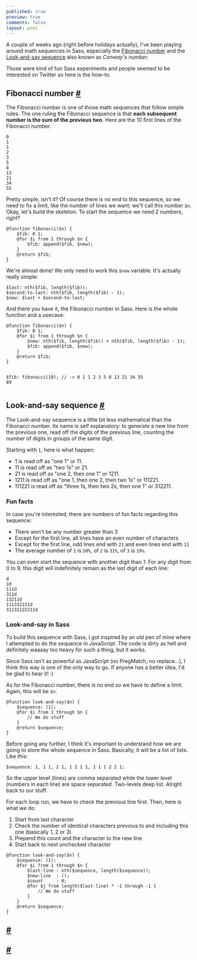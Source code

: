 ```yaml
---
published: true
preview: true
comments: false
layout: post
---
```


<section>
<p>A couple of weeks ago (right before holidays actually), I've been playing around math sequences in Sass, especially the <a href="http://en.wikipedia.org/wiki/Fibonacci_number">Fibonacci number</a> and the <a href="http://en.wikipedia.org/wiki/Look-and-say_sequence">Look-and-say sequence</a> also known as <em>Conway's number</em>.</p>
<p>Those were kind of fun Sass experiments and people seemed to be interested on Twitter so here is the how-to.</p> 
</section>
<section id="fibonacci-number">
<h2>Fibonacci number <a href="#fibonacci-number">#</a></h2>
<p>The Fibonacci number is one of those math sequences that follow simple rules. The one ruling the Fibonacci sequence is that <strong>each subsequent number is the sum of the previous two</strong>. Here are the 10 first lines of the Fibonacci number.</p>
<pre><code>0
1
1
2
3
5
8
13
21
34
55</code></pre>
<p>Pretty simple, isn't it? Of course there is no end to this sequence, so we need to fix a limit, like the number of lines we want; we'll call this number <code>$n</code>. Okay, let's build the skeleton. To start the sequence we need 2 numbers, right?</p>
<pre class="language-scss"><code>@function fibonacci($n) {
	$fib: 0 1;
    @for $i from 1 through $n {
    	$fib: append($fib, $new);
    }
    @return $fib;
}</code></pre>
<p>We're almost done! We only need to work this <code>$new</code> variable. It's actually really simple:</p>
<pre class="language-scss"><code>$last: nth($fib, length($fib));
$second-to-last: nth($fib, length($fib) - 1);
$new: $last + $second-to-last;</code></pre>
<p>And there you have it, the Fibonacci number in Sass. Here is the whole function and a usecase:</p>
<pre class="language-scss"><code>@function fibonacci($n) {
	$fib: 0 1;
    @for $i from 1 through $n {
    	$new: nth($fib, length($fib)) + nth($fib, length($fib) - 1);
    	$fib: append($fib, $new);
    }
    @return $fib;
}

$fib: fibonacci(10);
// -> 0 1 1 2 3 5 8 13 21 34 55 89</code></pre>
</section>
<section id="look-and-say">
<h2>Look-and-say sequence <a href="#look-and-say">#</a></h2>
<p>The Look-and-say sequence is a little bit less mathematical than the Fibonacci number. Its name is self explanatory: to generate a new line from the previous one, read off the digits of the previous line, counting the number of digits in groups of the same digit.</p>
<p>Starting with <code>1</code>, here is what happen:</p>
<ul>
<li>1 is read off as "one 1" or 11.
<li>11 is read off as "two 1s" or 21.
<li>21 is read off as "one 2, then one 1" or 1211.
<li>1211 is read off as "one 1, then one 2, then two 1s" or 111221.
<li>111221 is read off as "three 1s, then two 2s, then one 1" or 312211.
</ul>
<h3>Fun facts</h3>
<p>In case you're interested, there are numbers of fun facts regarding this sequence:</p>
<ul>
<li>There won't be any number greater than 3</li>
<li>Except for the first line, all lines have an even number of characters</li>
<li>Except for the first line, odd lines end with <code>21</code> and even lines end with <code>11</code></li>
<li>The average number of <code>1</code> is <code>50%</code>, of <code>2</code> is <code>31%</code>, of <code>3</code> is <code>19%</code>.</li>
</ul>
<p>You can even start the sequence with another digit than 1. For any digit from 0 to 9, this digit will indefinitely remain as the last digit of each line:</p>
<pre><code>d
1d
111d
311d
13211d
111312211d
31131122211d</code></pre>
<h3>Look-and-say in Sass</h3>
<p>To build this sequence with Sass, I got inspired by an old pen of mine where I attempted to do the sequence in JavaScript. The code is dirty as hell and definitely waaaay too heavy for such a thing, but it works.</p>
<p>Since Sass isn't as powerful as JavaScript (no PregMatch, no replace...), I think this way is one of the only way to go. If anyone has a better idea, I'd be glad to hear it! :)</p>
<p>As for the Fibonacci number, there is no end so we have to define a limit. Again, this will be <code>$n</code>.</p>
<pre class="language-scss"><code>@function look-and-say($n) {
	$sequence: (1);
    @for $i from 1 through $n {
    	// We do stuff
    }
    @return $sequence;
}</code></pre>
<p>Before going any further, I think it's important to understand how we are going to store the whole sequence in Sass. Basically, it will be a list of lists. Like this:</p>
<pre class="language-scss"><code>$sequence: 1, 1 1, 2 1, 1 2 1 1, 1 1 1 2 2 1;</code></pre>
<p>So the upper level (lines) are comma separated while the lower level (numbers in each line) are space separated. Two-levels deep list. Alright back to our stuff.</p>
<p>For each loop run, we have to check the previous line first. Then, here is what we do:</p>
<ol>
<li>Start from last character</li>
<li>Check the number of identical characters previous to and including this one (basically 1, 2 or 3)</li>
<li>Prepend this count and the character to the new line</li>
<li>Start back to next unchecked character</li>
</ol>
<pre class="language-scss"><code>@function look-and-say($n) {
	$sequence: (1);
    @for $i from 1 through $n {
    	$last-line : nth($sequence, length($sequence));
        $new-line  : ();
        $count     : 0;
        @for $j from length($last-line) * -1 through -1 { 
    		// We do stuff
        }
    }
    @return $sequence;
}</code></pre>
</section>
<section id="">
<h2> <a href="#">#</a></h2>
</section>
<section id="">
<h2> <a href="#">#</a></h2>
</section>